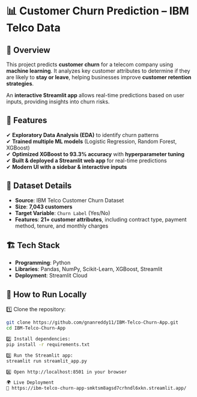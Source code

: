# 📊 Customer Churn Prediction – IBM Telco Data  

## 📖 Overview  
This project predicts **customer churn** for a telecom company using **machine learning**. It analyzes key customer attributes to determine if they are likely to **stay or leave**, helping businesses improve **customer retention strategies**.  

An **interactive Streamlit app** allows real-time predictions based on user inputs, providing insights into churn risks.  

## 🚀 Features  
✔ **Exploratory Data Analysis (EDA)** to identify churn patterns  
✔ **Trained multiple ML models** (Logistic Regression, Random Forest, XGBoost)  
✔ **Optimized XGBoost to 93.3% accuracy** with **hyperparameter tuning**  
✔ **Built & deployed a Streamlit web app** for real-time predictions  
✔ **Modern UI with a sidebar & interactive inputs**  

## 🔬 Dataset Details  
- **Source**: IBM Telco Customer Churn Dataset  
- **Size**: **7,043 customers**  
- **Target Variable**: `Churn Label` (Yes/No)  
- **Features**: **21+ customer attributes**, including contract type, payment method, tenure, and monthly charges  

## 🏗 Tech Stack  
- **Programming**: Python  
- **Libraries**: Pandas, NumPy, Scikit-Learn, XGBoost, Streamlit  
- **Deployment**: Streamlit Cloud  

## 🎯 How to Run Locally  
1️⃣ Clone the repository:  
```bash
git clone https://github.com/gnanreddy11/IBM-Telco-Churn-App.git
cd IBM-Telco-Churn-App

2️⃣ Install dependencies:
pip install -r requirements.txt

3️⃣ Run the Streamlit app:
streamlit run streamlit_app.py

4️⃣ Open http://localhost:8501 in your browser

🌍 Live Deployment
🔗 https://ibm-telco-churn-app-smktsm8agsd7crhndl6xkn.streamlit.app/
